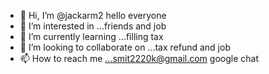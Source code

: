 - 👋 Hi, I’m @jackarm2 hello everyone
- 👀 I’m interested in ...friends and job
- 🌱 I’m currently learning ...filling tax 
- 💞️ I’m looking to collaborate on ...tax refund and job
- 📫 How to reach me ...smit2220k@gmail.com google chat

<!---
jackarm2/jackarm2 is a ✨ special ✨ repository because its `README.md` (this file) appears on your GitHub profile.
You can click the Preview link to take a look at your changes.
--->
